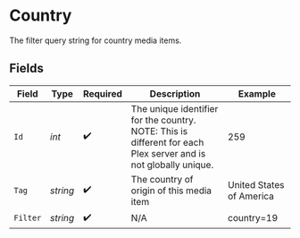 # Country

The filter query string for country media items.


## Fields

| Field                                                                                                            | Type                                                                                                             | Required                                                                                                         | Description                                                                                                      | Example                                                                                                          |
| ---------------------------------------------------------------------------------------------------------------- | ---------------------------------------------------------------------------------------------------------------- | ---------------------------------------------------------------------------------------------------------------- | ---------------------------------------------------------------------------------------------------------------- | ---------------------------------------------------------------------------------------------------------------- |
| `Id`                                                                                                             | *int*                                                                                                            | :heavy_check_mark:                                                                                               | The unique identifier for the country.<br/>NOTE: This is different for each Plex server and is not globally unique.<br/> | 259                                                                                                              |
| `Tag`                                                                                                            | *string*                                                                                                         | :heavy_check_mark:                                                                                               | The country of origin of this media item                                                                         | United States of America                                                                                         |
| `Filter`                                                                                                         | *string*                                                                                                         | :heavy_check_mark:                                                                                               | N/A                                                                                                              | country=19                                                                                                       |